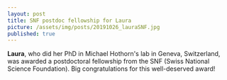 ```yaml
---
layout: post
title: SNF postdoc fellowship for Laura
picture: /assets/img/posts/20191026_lauraSNF.jpg
published: true
---
```


**Laura**, who did her PhD in Michael Hothorn's lab in Geneva, Switzerland, was awarded a postdoctoral fellowship from the SNF (Swiss National Science Foundation). Big congratulations for this well-deserved award!   
